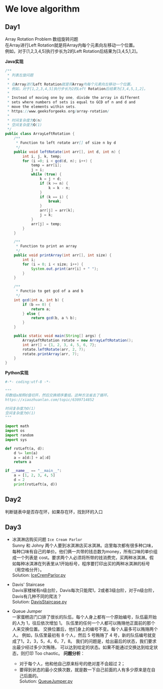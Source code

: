 # We love algorithm

## Day1
Array Rotation Problem
数组旋转问题  
在Array进行Left Rotation就是将Array内每个元素向左移动一个位置。  
例如，对于[1,2,3,4,5]执行步长为2的Left Rotation后结果为[3,4,5,1,2]。

**Java实现**
```Java
/**
 * 列表左旋问题
 * 
 * 在Array进行Left Rotation就是将Array内每个元素向左移动一个位置。
 * 例如，对于[1,2,3,4,5]执行步长为2的Left Rotation后结果为[3,4,5,1,2]。
 * 
 * Instead of moving one by one, divide the array in different
 * sets where numbers of sets is equal to GCD of n and d and 
 * move the elements within sets.
 * https://www.geeksforgeeks.org/array-rotation/
 * 
 * 时间复杂度为O(n)
 * 空间复杂度为O(1)
 */
public class ArrayLeftRotation {
    /**
     * Function to left rotate arr[] of size n by d
     */
    public void leftRotate(int arr[], int d, int n) {
        int i, j, k, temp;
        for (i =0; i < gcd(d, n); i++) {
            temp = arr[i];
            j = i;
            while (true) {
                k = j + d;
                if (k >= n) {
                    k = k - n;
                }
                if (k == i) {
                    break;
                }
                arr[j] = arr[k];
                j = k;
            }
            arr[j] = temp;
        }
    }

    /**
     * Function to print an array
     */
    public void printArray(int arr[], int size) {
        int i;
        for (i = 0; i < size; i++) {
            System.out.print(arr[i] + " ");
        }
    }

    /**
     * Functio to get gcd of a and b
     */
    int gcd(int a, int b) {
        if (b == 0) {
            return a;
        } else {
            return gcd(b, a % b);
        }
    }

    public static void main(String[] args) {
        ArrayLeftRotation rotate = new ArrayLeftRotation();
        int arr[] = {1, 2, 3, 4, 5, 6, 7};
        rotate.leftRotate(arr, 2, 7);
        rotate.printArray(arr, 7);
    }
}

```

**Python实现**
```Python
#-*- coding:utf-8 -*-

""" 
将数组a按照d值切开，然后交换顺序重组。这种方法省去了循环。
https://xiaozhuanlan.com/topic/6309714852

时间复杂度为O(1）
空间复杂度为O(1)
"""

import math
import os
import random
import sys

def rotLeft(a, d):
    d %= len(a)
    a = a[d:] + a[:d]
    return a

if __name__ == "__main__":
    a = [1, 2, 3, 4, 5]
    d = 2
    print(rotLeft(a, d))
```

## Day2
判断链表中是否存在环，如果存在环，找到环的入口


## Day3 
- 冰淇淋店购买问题  `Ice Cream Parlor`  
Sunny 和 Johny 两个人要到冰淇淋店买冰淇淋。店里每次都有很多种口味，每种口味有自己的单价。他们俩一共带的钱总数为money，所有口味的单价组成一个列表是 cost。要求两个人必须将所带的钱消费完，买两种冰淇淋。假如每种冰淇淋在列表里从1开始标号，程序要打印出买的两种冰淇淋的标号（用空格分开）。  
Solution: [IceCremParlor.py](./day3/IceCreamParlor.py)

- Davis' Staircase  
Davis家楼梯有n级台阶，Davis每次只能爬1，2或者3级台阶，对于n级台阶，Davis有几种不同的爬法？  
Solution: [DavisStaircase.py](./day3/DavisStaircase.py)

- Queue Jumper  
一家蛋糕店门口排了很长的队伍，每个人身上都有一个原始编号，队伍最开始的人为 1，往后依次增加 1。
队伍里的任何一个人都可以贿赂他正面前的那个人来交换位置。
交换位置后，他们身上的编号不变。每个人最多可以贿赂两个人。
例如，队伍里最初有 8 个人，然后 5 号贿赂了 4 号，新的队伍编号就变成了1，2，3，5，4，6，7，8。
我们的问题是，给出最后的状态，我们要求出最少经过多少次贿赂，
可以达到给定的状态。如果不能通过交换达到给定状态，则打印 Too chaotic。 
**问题分析**：  
  + 对于每个人，他和他自己原来标号的绝对差不会超过 2；
  + 要得到状态的最小交换次数，就是数一下自己前面的人有多少原来是在自己后面的。  
Solution: [QueueJumper.py](./day3/QueueJumper.py)
